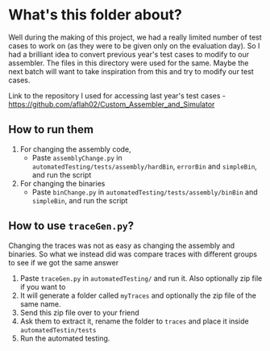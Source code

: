 # What's this folder about?

Well during the making of this project, we had a really limited number of test cases to work on (as they were to be given only on the evaluation day).
So I had a brilliant idea to convert previous year's test cases to modify to our assembler. The files in this directory were used for the same. 
Maybe the next batch will want to take inspiration from this and try to modify our test cases. 

Link to the repository I used for accessing last year's test cases - https://github.com/aflah02/Custom_Assembler_and_Simulator

## How to run them

1) For changing the assembly code,
	* Paste `assemblyChange.py` in `automatedTesting/tests/assembly/hardBin`, `errorBin` and `simpleBin`, and run the script
2) For changing the binaries
	* Paste `binChange.py` in `automatedTesting/tests/assembly/binBin` and `simpleBin`, and run the script

## How to use `traceGen.py`?
Changing the traces was not as easy as changing the assembly and binaries. So what we instead did was compare traces with different groups to see if we got the same answer

1) Paste `traceGen.py` in `automatedTesting/` and run it. Also optionally zip file if you want to
2) It will generate a folder called `myTraces` and optionally the zip file of the same name.
3) Send this zip file over to your friend
4) Ask them to extract it, rename the folder to `traces` and place it inside `automatedTestin/tests`
5) Run the automated testing. 
